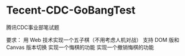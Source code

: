 # Tecent-CDC-GoBangTest
腾讯CDC事业部笔试题

要求：
用 Web 技术实现一个五子棋（不用考虑人机对战）
支持 DOM 版和 Canvas 版本切换
实现一个悔棋的功能
实现一个撤销悔棋的功能
